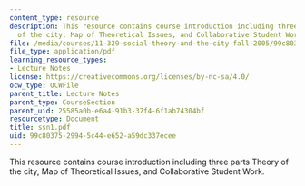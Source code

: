 ```yaml
---
content_type: resource
description: This resource contains course introduction including three parts Theory
  of the city, Map of Theoretical Issues, and Collaborative Student Work.
file: /media/courses/11-329-social-theory-and-the-city-fall-2005/99c8037529945c44e652a59dc337ecee_ssn1.pdf
file_type: application/pdf
learning_resource_types:
- Lecture Notes
license: https://creativecommons.org/licenses/by-nc-sa/4.0/
ocw_type: OCWFile
parent_title: Lecture Notes
parent_type: CourseSection
parent_uid: 25585a0b-e6a4-91b3-37f4-6f1ab74304bf
resourcetype: Document
title: ssn1.pdf
uid: 99c80375-2994-5c44-e652-a59dc337ecee
---
```

This resource contains course introduction including three parts Theory of the city, Map of Theoretical Issues, and Collaborative Student Work.